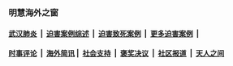 
### 明慧海外之窗

####  [武汉肺炎](indexes/365.md?t=07062100) &nbsp;|&nbsp;  [迫害案例综述](indexes/328.md?t=07062100) &nbsp;|&nbsp; [迫害致死案例](indexes/277.md?t=07062100)  &nbsp;|&nbsp; [更多迫害案例](indexes/81.md?t=07062100)  &nbsp;|&nbsp; 
####  [时事评论](indexes/19.md?t=07062100) &nbsp;|&nbsp; [海外简讯](indexes/245.md?t=07062100)&nbsp;|&nbsp;  [社会支持](indexes/140.md?t=07062100) &nbsp;|&nbsp; [褒奖决议](indexes/282.md?t=07062100) &nbsp;|&nbsp; [社区报道](indexes/91.md?t=07062100)  &nbsp;|&nbsp; [天人之间](indexes/78.md?t=07062100) 

